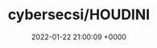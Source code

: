 ---
title: "cybersecsi/HOUDINI"
link: "https://github.com/cybersecsi/HOUDINI"
date: "2022-01-22 21:00:09 +0000"
description: "Hundreds of Offensive and Useful Docker Images for Network Intrusion. The name says it all."
category: "github"
---